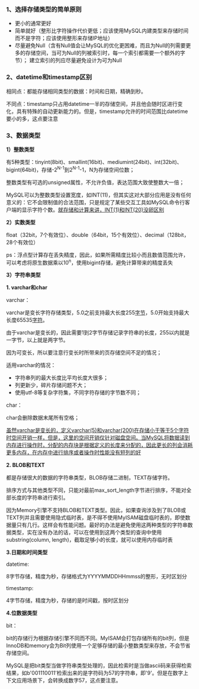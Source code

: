 ### **1、选择存储类型的简单原则**

- 更小的通常更好
- 简单就好（整形比字符操作代价更低；应该使用MySQL内建类型来存储时间而不是字符；应该使用整形来存储IP地址）
- 尽量避免Null（含有Null值会让MySQL的优化更困难，而且为Null的列需要更多的存储空间，当可为Null的列被索引时，每一个索引都需要一个额外的字节）；
  建立索引的列应尽量避免设计为可为Null



### **2、datetime和timestamp区别**

相同点：都能存储相同类型的数据：时间和日期，精确到秒。

不同点：timestamp只占用datetime一半的存储空间，并且他会随时区进行变化，具有特殊的自动更新能力的。但是，timestamp允许的时间范围比datetime要小的多，这点要注意



### **3、数据类型**

**1）整数类型**

有5种类型：tinyint(8bit)、smallint(16bit)、mediumint(24bit)、int(32bit)、bigint(64bit)，存储-2<sup>N-1</sup>到2<sup>N-1</sup>-1，N为存储空间位数；

整数类型有可选的unsigned属性，不允许负值，表达范围大致使整数大一倍；

MySQL可以为整数类型设置宽度，如INT(11)，但其实这对大部分应用是没有任何意义的：它不会限制值的合法范围，只是规定了某些交互工具如MySQL命令行客户端的显示字符个数。<u>就存储和计算来讲，INT(1)和INT(20)没卵区别</u>



**2）实数类型**  

float（32bit，7个有效位）、double（64bit，15个有效位）、decimal（128bit，28个有效位）

ps：浮点型计算存在丢失精度，因此，如果所需精度比较小而且数值范围允许，可以考虑将原生数据乘以10<sup>n</sup>，使用bigint存储，避免计算带来的精度丢失



**3）字符串类型**  

**1. varchar和char**

varchar：

varchar是变长字符存储类型，5.0之前支持最大长度255<u>字节</u>，5.0开始支持最大长度65535<u>字符</u>。

由于varchar是变长的，因此需要1到2字节存储记录字符串的长度，255以内就是一字节，以上就是两字节。

因为可变长，所以要注意行变长时所带来的页存储空间不足的情况；

适用varchar的情况：

- 字符串列的最大长度比平均长度大很多；
- 列更新少，碎片存储问题不大；
- 使用utf-8等复杂字符集，不同字符存储的字节数不同；



char：

char会删除数据末尾所有空格；



<u>虽然varchar是变长的，定义varchar(5)和varchar(200)在存储小于等于5个字符时空间开销一样，但是，这里的空间开销仅针对磁盘空间。当MySQL将数据读到内存进行操作时，分配的内存块是根据定义的长度来分配的，因此更长的列会消耗更多内存，在内存中进行排序或者操作时性能没有短列的好</u>



**2. BLOB和TEXT**

都是存储很大的数据的字符串类型，BLOB存储二进制，TEXT存储字符。

排序方式与其他类型不同，只能对最前max_sort_length字节进行排序，不能对全部长度的字符串进行索引。



因为Memory引擎不支持BLOB和TEXT类型。因此，如果查询涉及到了BLOB或TEXT列并且需要使用隐式临时表，是不得不使用MyISAM磁盘临时表的，即使数据量只有几行。这样会有性能问题。最好的办法是避免使用这两种类型的字符串数据类型，实在没有办法的话，可以在使用到这两个类型的查询中使用substring(column, length)，截取足够小的长度，就可以使用内存临时表



**3.日期和时间类型**

datetime:

8字节存储，精度为秒，存储格式为YYYYMMDDHHmmss的整形，无时区划分

timestamp:

4字节存储，精度为秒，存储的是时间戳，按时区划分



**4.位数据类型**

bit：

bit的存储行为根据存储引擎不同而不同。MyISAM会打包存储所有的bit列，但是InnoDB和memory会为Bit列使用一个足够存储的最小整数类型来存放，不会节省存储空间。

MySQL是把bit类型当做字符串类型处理的，因此检索时是当做ascii码来获得检索结果，如b'001110011'检索出来的是字符码为57的字符串，即'9'。但是在数字上下文应用场景下，会转换成数字57，这点要注意。


